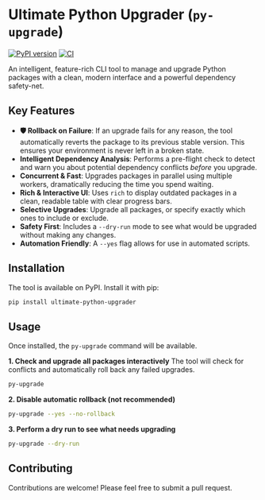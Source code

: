 # Ultimate Python Upgrader (`py-upgrade`)

[![PyPI version](https://badge.fury.io/py/ultimate-python-upgrader.svg)](https://badge.fury.io/py/ultimate-python-upgrader)
[![CI](https://github.com/psywarrior1998/upgrade_all_python/actions/workflows/ci.yml/badge.svg)](https://github.com/psywarrior1998/upgrade_all_python/actions/workflows/ci.yml)

An intelligent, feature-rich CLI tool to manage and upgrade Python packages with a clean, modern interface and a powerful dependency safety-net.



## Key Features

-   **🛡️ Rollback on Failure**: If an upgrade fails for any reason, the tool automatically reverts the package to its previous stable version. This ensures your environment is never left in a broken state.
-   **Intelligent Dependency Analysis**: Performs a pre-flight check to detect and warn you about potential dependency conflicts *before* you upgrade.
-   **Concurrent & Fast**: Upgrades packages in parallel using multiple workers, dramatically reducing the time you spend waiting.
-   **Rich & Interactive UI**: Uses `rich` to display outdated packages in a clean, readable table with clear progress bars.
-   **Selective Upgrades**: Upgrade all packages, or specify exactly which ones to include or exclude.
-   **Safety First**: Includes a `--dry-run` mode to see what would be upgraded without making any changes.
-   **Automation Friendly**: A `--yes` flag allows for use in automated scripts.

## Installation

The tool is available on PyPI. Install it with pip:

```bash
pip install ultimate-python-upgrader
````

## Usage

Once installed, the `py-upgrade` command will be available.

**1. Check and upgrade all packages interactively**
The tool will check for conflicts and automatically roll back any failed upgrades.

```bash
py-upgrade
```

**2. Disable automatic rollback (not recommended)**

```bash
py-upgrade --yes --no-rollback
```

**3. Perform a dry run to see what needs upgrading**

```bash
py-upgrade --dry-run
```

## Contributing

Contributions are welcome\! Please feel free to submit a pull request.